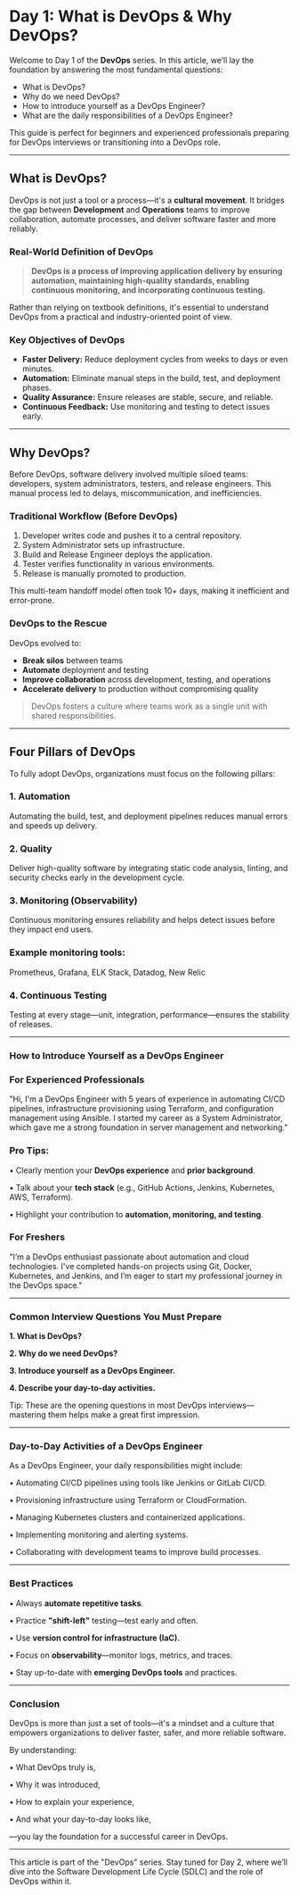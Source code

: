 # Day 1: What is DevOps & Why DevOps?

Welcome to Day 1 of the **DevOps** series. In this article, we’ll lay the foundation by answering the most fundamental questions:

- What is DevOps?
- Why do we need DevOps?
- How to introduce yourself as a DevOps Engineer?
- What are the daily responsibilities of a DevOps Engineer?

This guide is perfect for beginners and experienced professionals preparing for DevOps interviews or transitioning into a DevOps role.

---

## What is DevOps?

DevOps is not just a tool or a process—it's a **cultural movement**. It bridges the gap between **Development** and **Operations** teams to improve collaboration, automate processes, and deliver software faster and more reliably.

### Real-World Definition of DevOps

> **DevOps is a process of improving application delivery by ensuring automation, maintaining high-quality standards, enabling continuous monitoring, and incorporating continuous testing.**

Rather than relying on textbook definitions, it's essential to understand DevOps from a practical and industry-oriented point of view.

### Key Objectives of DevOps

- **Faster Delivery:** Reduce deployment cycles from weeks to days or even minutes.
- **Automation:** Eliminate manual steps in the build, test, and deployment phases.
- **Quality Assurance:** Ensure releases are stable, secure, and reliable.
- **Continuous Feedback:** Use monitoring and testing to detect issues early.

---

## Why DevOps?

Before DevOps, software delivery involved multiple siloed teams: developers, system administrators, testers, and release engineers. This manual process led to delays, miscommunication, and inefficiencies.

### Traditional Workflow (Before DevOps)

1. Developer writes code and pushes it to a central repository.
2. System Administrator sets up infrastructure.
3. Build and Release Engineer deploys the application.
4. Tester verifies functionality in various environments.
5. Release is manually promoted to production.

This multi-team handoff model often took 10+ days, making it inefficient and error-prone.

### DevOps to the Rescue

DevOps evolved to:

- **Break silos** between teams
- **Automate** deployment and testing
- **Improve collaboration** across development, testing, and operations
- **Accelerate delivery** to production without compromising quality

> DevOps fosters a culture where teams work as a single unit with shared responsibilities.

---

## Four Pillars of DevOps

To fully adopt DevOps, organizations must focus on the following pillars:

### 1. Automation
Automating the build, test, and deployment pipelines reduces manual errors and speeds up delivery.

### 2. Quality
Deliver high-quality software by integrating static code analysis, linting, and security checks early in the development cycle.

### 3. Monitoring (Observability)

Continuous monitoring ensures reliability and helps detect issues before they impact end users.

### Example monitoring tools:

Prometheus, Grafana, ELK Stack, Datadog, New Relic

### 4. Continuous Testing

Testing at every stage—unit, integration, performance—ensures the stability of releases.
________________________________________
### How to Introduce Yourself as a DevOps Engineer

### For Experienced Professionals

"Hi, I'm a DevOps Engineer with 5 years of experience in automating CI/CD pipelines, infrastructure provisioning using Terraform, and configuration management using Ansible. I started my career as a System Administrator, which gave me a strong foundation in server management and networking."

### Pro Tips:

•	Clearly mention your **DevOps experience** and **prior background**.

•	Talk about your **tech stack** (e.g., GitHub Actions, Jenkins, Kubernetes, AWS, Terraform).

•	Highlight your contribution to **automation, monitoring, and testing**.

### For Freshers

"I’m a DevOps enthusiast passionate about automation and cloud technologies. I've completed hands-on projects using Git, Docker, Kubernetes, and Jenkins, and I’m eager to start my professional journey in the DevOps space."
________________________________________
### Common Interview Questions You Must Prepare

**1.	What is DevOps?**

**2.	Why do we need DevOps?**

**3.	Introduce yourself as a DevOps Engineer.**

**4.	Describe your day-to-day activities.**

Tip: These are the opening questions in most DevOps interviews—mastering them helps make a great first impression.
________________________________________
### Day-to-Day Activities of a DevOps Engineer

As a DevOps Engineer, your daily responsibilities might include:

•	Automating CI/CD pipelines using tools like Jenkins or GitLab CI/CD.

•	Provisioning infrastructure using Terraform or CloudFormation.

•	Managing Kubernetes clusters and containerized applications.

•	Implementing monitoring and alerting systems.

•	Collaborating with development teams to improve build processes.
________________________________________
### Best Practices

•	Always **automate repetitive tasks**.

•	Practice **"shift-left"** testing—test early and often.

•	Use **version control for infrastructure (IaC).**

•	Focus on **observability**—monitor logs, metrics, and traces.

•	Stay up-to-date with **emerging DevOps tools** and practices.
________________________________________
### Conclusion

DevOps is more than just a set of tools—it's a mindset and a culture that empowers organizations to deliver faster, safer, and more reliable software.

By understanding:

•	What DevOps truly is,

•	Why it was introduced,

•	How to explain your experience,

•	And what your day-to-day looks like,

—you lay the foundation for a successful career in DevOps.
________________________________________
This article is part of the "DevOps" series. Stay tuned for Day 2, where we’ll dive into the Software Development Life Cycle (SDLC) and the role of DevOps within it.
